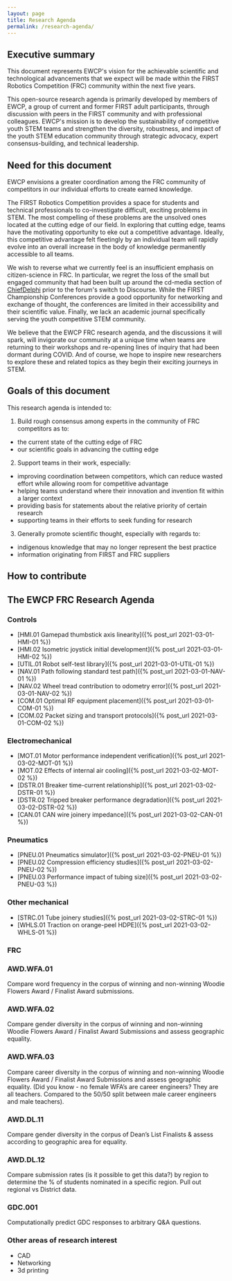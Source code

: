 ```yaml
---
layout: page
title: Research Agenda
permalink: /research-agenda/
---
```


## Executive summary
This document represents EWCP's vision for the achievable scientific and technological advancements that we expect will be made within the FIRST Robotics Competition (FRC) community within the next five years.

This open-source research agenda is primarily developed by members of EWCP, a group of current and former FIRST adult participants, through discussion with peers in the FIRST community and with professional colleagues. EWCP's mission is to develop the sustainability of competitive youth STEM teams and strengthen the diversity, robustness, and impact of the youth STEM education community through strategic advocacy, expert consensus-building, and technical leadership.

## Need for this document
EWCP envisions a greater coordination among the FRC community of competitors in our individual efforts to create earned knowledge.

The FIRST Robotics Competition provides a space for students and technical professionals to co-investigate difficult, exciting problems in STEM. The most compelling of these problems are the unsolved ones located at the cutting edge of our field. In exploring that cutting edge, teams have the motivating opportunity to eke out a competitive advantage. Ideally, this competitive advantage felt fleetingly by an individual team will rapidly evolve into an overall increase in the body of knowledge permanently accessible to all teams.

We wish to reverse what we currently feel is an insufficient emphasis on citizen-science in FRC. In particular, we regret the loss of the small but engaged community that had been built up around the cd-media section of [ChiefDelphi](https://www.chiefdelphi.com/) prior to the forum's switch to Discourse. While the FIRST Championship Conferences provide a good opportunity for networking and exchange of thought, the conferences are limited in their accessibility and their scientific value. Finally, we lack an academic journal specifically serving the youth competitive STEM community.

We believe that the EWCP FRC research agenda, and the discussions it will spark, will invigorate our community at a unique time when teams are returning to their workshops and re-opening lines of inquiry that had been dormant during COVID. And of course, we hope to inspire new researchers to explore these and related topics as they begin their exciting journeys in STEM.

## Goals of this document
This research agenda is intended to:
1. Build rough consensus among experts in the community of FRC competitors as to:
  - the current state of the cutting edge of FRC
  - our scientific goals in advancing the cutting edge

2. Support teams in their work, especially:
  - improving coordination between competitors, which can reduce wasted effort while allowing room for competitive advantage
  - helping teams understand where their innovation and invention fit within a larger context
  - providing basis for statements about the relative priority of certain research
  - supporting teams in their efforts to seek funding for research

3. Generally promote scientific thought, especially with regards to:
  - indigenous knowledge that may no longer represent the best practice
  - information originating from FIRST and FRC suppliers

## How to contribute

## The EWCP FRC Research Agenda

### Controls
- [HMI.01 Gamepad thumbstick axis linearity]({% post_url 2021-03-01-HMI-01 %})
- [HMI.02 Isometric joystick initial development]({% post_url 2021-03-01-HMI-02 %})
- [UTIL.01 Robot self-test library]({% post_url 2021-03-01-UTIL-01 %})
- [NAV.01 Path following standard test path]({% post_url 2021-03-01-NAV-01 %})
- [NAV.02 Wheel tread contribution to odometry error]({% post_url 2021-03-01-NAV-02 %})
- [COM.01 Optimal RF equipment placement]({% post_url 2021-03-01-COM-01 %})
- [COM.02 Packet sizing and transport protocols]({% post_url 2021-03-01-COM-02 %})

### Electromechanical
- [MOT.01 Motor performance independent verification]({% post_url 2021-03-02-MOT-01 %})
- [MOT.02 Effects of internal air cooling]({% post_url 2021-03-02-MOT-02 %})
- [DSTR.01 Breaker time-current relationship]({% post_url 2021-03-02-DSTR-01 %})
- [DSTR.02 Tripped breaker performance degradation]({% post_url 2021-03-02-DSTR-02 %})
- [CAN.01 CAN wire joinery impedance]({% post_url 2021-03-02-CAN-01 %})

### Pneumatics
- [PNEU.01 Pneumatics simulator]({% post_url 2021-03-02-PNEU-01 %})
- [PNEU.02 Compression efficiency studies]({% post_url 2021-03-02-PNEU-02 %})
- [PNEU.03 Performance impact of tubing size]({% post_url 2021-03-02-PNEU-03 %})

### Other mechanical
- [STRC.01 Tube joinery studies]({% post_url 2021-03-02-STRC-01 %})
- [WHLS.01 Traction on orange-peel HDPE]({% post_url 2021-03-02-WHLS-01 %})

### FRC
### AWD.WFA.01
Compare word frequency in the corpus of winning and non-winning Woodie Flowers Award / Finalist Award submissions.

### AWD.WFA.02
Compare gender diversity in the corpus of winning and non-winning Woodie Flowers Award / Finalist Award Submissions and assess geographic equality. 

### AWD.WFA.03
Compare career diversity in the corpus of winning and non-winning Woodie Flowers Award / Finalist Award Submissions and assess geographic equality. 
(Did you know - no female WFA’s are career engineers? They are all teachers. Compared to the 50/50 split between male career engineers and male teachers). 

### AWD.DL.11
Compare gender diversity in the corpus of Dean’s List Finalists & assess according to geographic area for equality. 

### AWD.DL.12
Compare submission rates (is it possible to get this data?) by region to determine the % of students nominated in a specific region. 
Pull out regional vs District data.

### GDC.001
Computationally predict GDC responses to arbitrary Q&A questions.

### Other areas of research interest
- CAD
- Networking
- 3d printing

